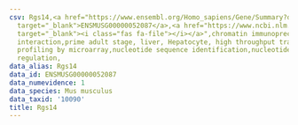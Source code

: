 ```yaml
---
csv: Rgs14,<a href="https://www.ensembl.org/Homo_sapiens/Gene/Summary?db=core;g=ENSMUSG00000052087"
  target="_blank">ENSMUSG00000052087</a>,<a href="https://www.ncbi.nlm.nih.gov/pubmed/23834426"
  target="_blank"><i class="fas fa-file"></i></a>",chromatin immunoprecipitation assay,direct
  interaction,prime adult stage, liver, Hepatocyte, high throughput transcription
  profiling by microarray,nucleotide sequence identification,nucleotide sequence identification,transcriptional
  regulation,
data_alias: Rgs14
data_id: ENSMUSG00000052087
data_numevidence: 1
data_species: Mus musculus
data_taxid: '10090'
title: Rgs14
---
```

